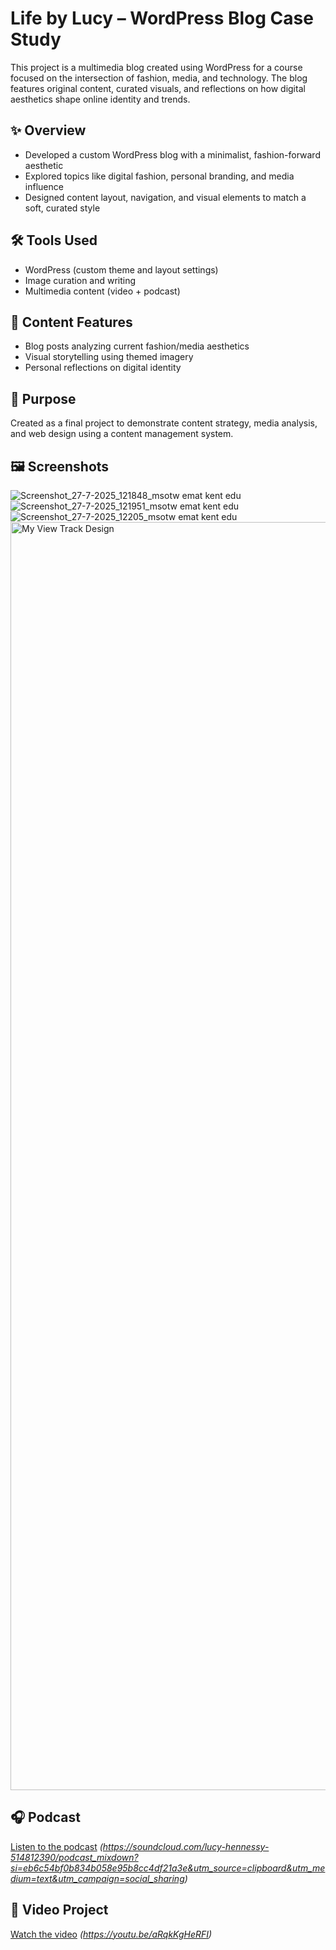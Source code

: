 # Life by Lucy – WordPress Blog Case Study

This project is a multimedia blog created using WordPress for a course focused on the intersection of fashion, media, and technology. The blog features original content, curated visuals, and reflections on how digital aesthetics shape online identity and trends.

## ✨ Overview
- Developed a custom WordPress blog with a minimalist, fashion-forward aesthetic
- Explored topics like digital fashion, personal branding, and media influence
- Designed content layout, navigation, and visual elements to match a soft, curated style

## 🛠️ Tools Used
- WordPress (custom theme and layout settings)
- Image curation and writing
- Multimedia content (video + podcast)

## 📝 Content Features
- Blog posts analyzing current fashion/media aesthetics
- Visual storytelling using themed imagery
- Personal reflections on digital identity

## 🎯 Purpose
Created as a final project to demonstrate content strategy, media analysis, and web design using a content management system.

## 🖼️ Screenshots
![Screenshot_27-7-2025_121848_msotw emat kent edu](https://github.com/user-attachments/assets/474208d2-520e-4175-b50b-034b34c3572b)
![Screenshot_27-7-2025_121951_msotw emat kent edu](https://github.com/user-attachments/assets/7583850d-1600-4950-9053-326b9489b9af)
![Screenshot_27-7-2025_12205_msotw emat kent edu](https://github.com/user-attachments/assets/9a84fb60-8343-4dbd-bd48-1e85f6403b4e)
<img width="2051" height="2029" alt="My View Track Design" src="https://github.com/user-attachments/assets/b8bc3ef1-317e-4e98-b2de-bff8b3c02bd3" />


## 🎧 Podcast  
[Listen to the podcast](#) *(https://soundcloud.com/lucy-hennessy-514812390/podcast_mixdown?si=eb6c54bf0b834b058e95b8cc4df21a3e&utm_source=clipboard&utm_medium=text&utm_campaign=social_sharing)*

## 🎥 Video Project  
[Watch the video](#) *(https://youtu.be/aRqkKgHeRFI)*
